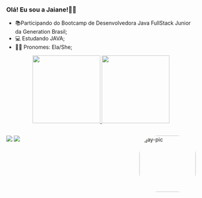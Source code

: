 ### Olá! Eu sou a Jaiane!👋🏻



- 📚Participando do Bootcamp de Desenvolvedora Java FullStack Junior da Generation Brasil;
- 💻 Estudando JAVA;
- 👩🏻 Pronomes: Ela/She;

<div align="center">
  <a href="https://github.com/jaianeoliv">
  <img height="180em" src="https://github-readme-stats.vercel.app/api?username=jaianeoliv&show_icons=true&theme=omni&include_all_commits=true&count_private=true"/>
  <img height="180em" src="https://github-readme-stats.vercel.app/api/top-langs/?username=jaianeoliv&layout=compact&langs_count=7&theme=omni"/>
</div>

 ##
 <div>
  
  <a href = "mailto:jaiane.liv02@gmail.com"><img src="https://img.shields.io/badge/Gmail-D14836?style=for-the-badge&logo=gmail&logoColor=white" target="_blank"></a>
  <a href="https://www.linkedin.com/in/jaiane-oliveira-8a94a2231" target="_blank"><img src="https://img.shields.io/badge/-LinkedIn-%230077B5?style=for-the-badge&logo=linkedin&logoColor=white" target="_blank"></a> 
   <img align="right" alt="jay-pic" height="150" style="border-radius:50px;" src="https://cdn.discordapp.com/attachments/940978243048194108/952686294406926396/ezgif.com-gif-maker.gif">
   
 </div>
